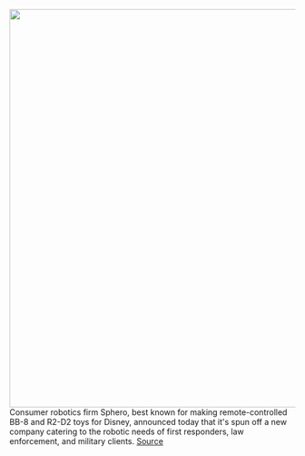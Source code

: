<img src='https://cdn.vox-cdn.com/thumbor/ARdona--nBXBdgLL87xUxGpmcbo=/0x0:1200x800/1200x800/filters:focal(504x304:696x496)/cdn.vox-cdn.com/uploads/chorus_image/image/66821231/sphero-bb-8-7172.0.0.0.jpg' width='700px' /><br/>
Consumer robotics firm Sphero, best known for making remote-controlled BB-8 and R2-D2 toys for Disney, announced today that it's spun off a new company catering to the robotic needs of first responders, law enforcement, and military clients.
<a href='https://www.theverge.com/2020/5/20/21264878/sphero-company-six-robotics-spin-off-military-law-enforcement-clients'> Source <a/>